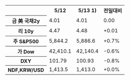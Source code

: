 <table><tbody><tr><td></td><th>5/12</th><th>5/13 1)</th><th>전일대비</th></tr><tr><th>금 美 국채2y</th><td>4.01</td><td>4.01</td><td>0.00</td></tr><tr><th>리 10y</th><td>4.47</td><td>4.48</td><td>+0.01</td></tr><tr><th>주 S&amp;P500</th><td>5,844.2</td><td>5,886.6</td><td>+0.7%</td></tr><tr><th>가 Dow</th><td>42,410.1</td><td>42,140.4</td><td>-0.6%</td></tr><tr><th>DXY</th><td>101.79</td><td>100.93</td><td>-0.8%</td></tr><tr><th>NDF,KRW/USD</th><td>1,413.5</td><td>1,413.0</td><td>+0.0%</td></tr></tbody></table>